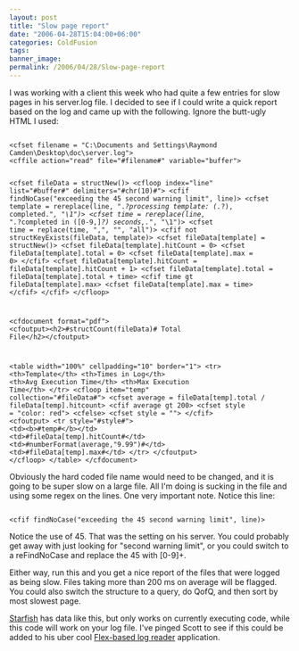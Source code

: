 ```yaml
---
layout: post
title: "Slow page report"
date: "2006-04-28T15:04:00+06:00"
categories: ColdFusion 
tags: 
banner_image: 
permalink: /2006/04/28/Slow-page-report
---
```


I was working with a client this week who had quite a few entries for slow pages in his server.log file. I decided to see if I could write a quick report based on the log and came up with the following. Ignore the butt-ugly HTML I used:
<!--more-->
<code>
&lt;cfset filename = "C:\Documents and Settings\Raymond Camden\Desktop\doc\server.log"&gt;
&lt;cffile action="read" file="#filename#" variable="buffer"&gt;

&lt;cfset fileData = structNew()&gt;
&lt;cfloop index="line" list="#buffer#" delimiters="#chr(10)#"&gt;
	&lt;cfif findNoCase("exceeding the 45 second warning limit", line)&gt;
		&lt;cfset template	= rereplace(line, ".*?processing template: (.*?), completed.*", "\1")&gt;
		&lt;cfset time = rereplace(line, ".*?completed in ([0-9,]*?) seconds,.*", "\1")&gt;
		&lt;cfset time = replace(time, ",", "", "all")&gt;
		&lt;cfif not structKeyExists(fileData, template)&gt;
			&lt;cfset fileData[template] = structNew()&gt;
			&lt;cfset fileData[template].hitCount = 0&gt;
			&lt;cfset fileData[template].total = 0&gt;
			&lt;cfset fileData[template].max = 0&gt;
		&lt;/cfif&gt;
		&lt;cfset fileData[template].hitCount = fileData[template].hitCount + 1&gt;
		&lt;cfset fileData[template].total = fileData[template].total + time&gt;
		&lt;cfif time gt fileData[template].max&gt;
			&lt;cfset fileData[template].max = time&gt;
		&lt;/cfif&gt;
	&lt;/cfif&gt;
&lt;/cfloop&gt;


&lt;cfdocument format="pdf"&gt;
&lt;cfoutput&gt;&lt;h2&gt;#structCount(fileData)# Total File&lt;/h2&gt;&lt;/cfoutput&gt;

&lt;table width="100%" cellpadding="10" border="1"&gt;
	&lt;tr&gt;
		&lt;th&gt;Template&lt;/th&gt;
		&lt;th&gt;Times in Log&lt;/th&gt;
		&lt;th&gt;Avg Execution Time&lt;/th&gt;
		&lt;th&gt;Max Execution Time&lt;/th&gt;
	&lt;/tr&gt;
&lt;cfloop item="temp" collection="#fileData#"&gt;
	&lt;cfset average = fileData[temp].total / fileData[temp].hitcount&gt;
	&lt;cfif average gt 200&gt;
		&lt;cfset style = "color: red"&gt;
	&lt;cfelse&gt;
		&lt;cfset style = ""&gt;
	&lt;/cfif&gt;
	&lt;cfoutput&gt;
	&lt;tr style="#style#"&gt;
	&lt;td&gt;&lt;b&gt;#temp#&lt;/b&gt;&lt;/td&gt;
	&lt;td&gt;#fileData[temp].hitCount#&lt;/td&gt;
	&lt;td&gt;#numberFormat(average,"9.99")#&lt;/td&gt;
	&lt;td&gt;#fileData[temp].max#&lt;/td&gt;
	&lt;/tr&gt;
	&lt;/cfoutput&gt;
&lt;/cfloop&gt;
&lt;/table&gt;
&lt;/cfdocument&gt;
</code>

Obviously the hard coded file name would need to be changed, and it is going to be super slow on a large file. All I'm doing is sucking in the file and using some regex on the lines. One very important note. Notice this line:

<code>
&lt;cfif findNoCase("exceeding the 45 second warning limit", line)&gt;
</code>

Notice the use of 45. That was the setting on his server. You could probably get away with just looking for "second warning limit", or you could switch to a reFindNoCase and replace the 45 with [0-9]+. 

Either way, run this and you get a nice report of the files that were logged as being slow. Files taking more than 200 ms on average will be flagged. You could also switch the structure to a query, do QofQ, and then sort by most slowest page.

<a href="http://ray.camdenfamily.com/projects/starfish">Starfish</a> has data like this, but only works on currently executing code, while this code will work on your log file. I've pinged Scott to see if this could be added to his uber cool <a href="http://util.boyzoid.com:816/logreader">Flex-based log reader</a> application.